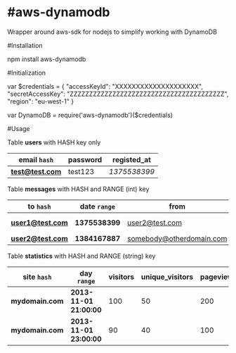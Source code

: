 #aws-dynamodb
=================

Wrapper around aws-sdk for nodejs to simplify working with DynamoDB


#Installation

npm install aws-dynamodb

#Initialization

var $credentials = {
	"accessKeyId": "XXXXXXXXXXXXXXXXXXXX", 
	"secretAccessKey": "ZZZZZZZZZZZZZZZZZZZZZZZZZZZZZZZZZZZZZZZZ", 
	"region": "eu-west-1"
}

var DynamoDB = require('aws-dynamodb')($credentials)

#Usage

Table **users** with HASH key only 

email `hash` | password | registed_at
--- | --- | ---
**test@test.com** | test123 | *1375538399*


Table **messages** with HASH and RANGE (int) key

to `hash` | date `range` | from | subject | message_body 
--- | --- | --- | --- | ---
**user1@test.com** | **1375538399** | user2@test.com | Hello User1 | Goodbye User1
**user2@test.com** | **1384167887** | somebody@otherdomain.com | Foo | Bar


Table **statistics** with HASH and RANGE (string) key

site `hash` | day `range` | visitors | unique_visitors | pageviews | unique_pageviews
--- | --- | --- | --- | --- | ---
**mydomain.com** | **2013-11-01 21:00:00** | 100 | 50 | 200 | 150
**mydomain.com** | **2013-11-01 23:00:00** | 90 | 40 | 100 | 95

